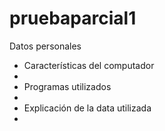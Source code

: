 # pruebaparcial1

Datos personales
- Características del computador  
- 
- Programas utilizados  
- 
- Explicación de la data utilizada  
- 
